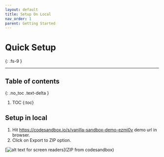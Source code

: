 ```yaml
---
layout: default
title: Setup On Local
nav_order: 1
parent: Getting Started
---
```


# Quick Setup
{: .fs-9 }

---

## Table of contents
{: .no_toc .text-delta }

1. TOC
{:toc}

## Setup in local

1. Hit https://codesandbox.io/s/vanilla-sandbox-demo-ezmi0v demo url in browser.
2. Click on Export to ZIP option.

[![alt text for screen readers](../../zip.png)](ZIP from codesandbox)
